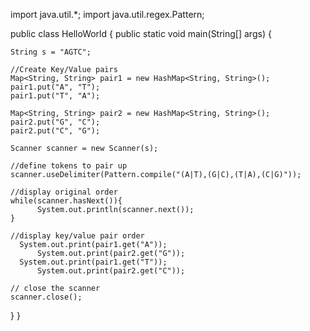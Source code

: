 
import java.util.*; 
import java.util.regex.Pattern; 

public class HelloWorld {
  public static void main(String[] args) {
  
  	String s = "AGTC"; 
  	
  	//Create Key/Value pairs
  	Map<String, String> pair1 = new HashMap<String, String>();
	pair1.put("A", "T");
	pair1.put("T", "A");
	
	Map<String, String> pair2 = new HashMap<String, String>();
	pair2.put("G", "C");
	pair2.put("C", "G");
  	
	Scanner scanner = new Scanner(s); 
		
	//define tokens to pair up
	scanner.useDelimiter(Pattern.compile("(A|T),(G|C),(T|A),(C|G)")); 

	//display original order
	while(scanner.hasNext()){
          System.out.println(scanner.next());
	}
	
	//display key/value pair order
	  System.out.print(pair1.get("A"));
	  	  System.out.print(pair2.get("G"));
	  System.out.print(pair1.get("T"));
	  	  System.out.print(pair2.get("C"));      

	// close the scanner 
	scanner.close(); 

  }
}
